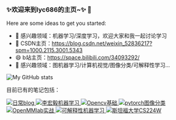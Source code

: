 ### ✨欢迎来到lyc686的主页~✨ 👋

Here are some ideas to get you started:

- 💬 感兴趣领域：机器学习/深度学习，欢迎大家和我一起讨论学习
- 🌱 CSDN主页：https://blog.csdn.net/weixin_52836217?spm=1000.2115.3001.5343
- 😄 b站主页：https://space.bilibili.com/34093292/
- 🔭 感兴趣领域：图机器学习/计算机视觉/图像分类/可解释性学习...

![My GitHub stats](https://github-readme-stats.vercel.app/api?username=lyc686&show_icons=true&theme=tokyonight)

目前已有的笔记包括：

<a href="https://github.com/lyc686/blog">
  <img alt="日常blog" src="https://img.shields.io/badge/%E6%97%A5%E5%B8%B8%E5%8D%9A%E5%AE%A2-Blog-brightgreen" />
</a>
<a href="https://github.com/lyc686/LiHongyi-2021-ML">
  <img alt="李宏毅机器学习" src="https://img.shields.io/badge/%E6%9D%8E%E5%AE%8F%E6%AF%85%E6%9C%BA%E5%99%A8%E5%AD%A6%E4%B9%A0-%E7%AC%94%E8%AE%B0-purple" />
</a>
<a href="https://github.com/lyc686/OpenCv_study">
  <img alt="Opencv基础" src="https://img.shields.io/badge/Opencv-%E5%9F%BA%E7%A1%80-blue" />
</a>
<a href="https://github.com/lyc686/datawhale_study">
  <img alt="pytorch图像分类" src="https://img.shields.io/badge/Pytorch-%E5%9B%BE%E5%83%8F%E5%88%86%E7%B1%BB-red" />
</a>
<a href="https://github.com/lyc686/OpenMMlab_AI_2023.2">
  <img alt="OpenMMlab实战" src="https://img.shields.io/badge/OpenMMlab-%E5%AE%9E%E6%88%98-lightgrey" />
</a>
<a href="https://github.com/lyc686/Explainable_learning">
  <img alt="可解释性机器学习" src="https://img.shields.io/badge/%E5%8F%AF%E8%A7%A3%E9%87%8A%E6%80%A7-Explaination-yellow" />
</a>
<a href="https://github.com/lyc686/CS224W_notes">
  <img alt="斯坦福大学CS224W" src="https://img.shields.io/badge/%E6%96%AF%E5%9D%A6%E7%A6%8F-CS224W-orange" />
</a>
